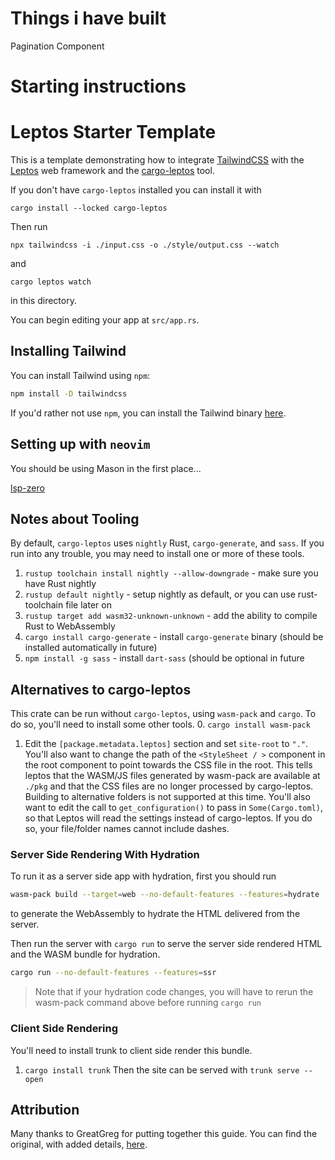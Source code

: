 # Things i have built
Pagination Component

# Starting instructions
# Leptos Starter Template

This is a template demonstrating how to integrate [TailwindCSS](https://tailwindcss.com/) with the [Leptos](https://github.com/leptos-rs/leptos) web framework and the [cargo-leptos](https://github.com/akesson/cargo-leptos) tool.

If you don't have `cargo-leptos` installed you can install it with

`cargo install --locked cargo-leptos`

Then run

`npx tailwindcss -i ./input.css -o ./style/output.css --watch`

and

`cargo leptos watch`

in this directory.

You can begin editing your app at `src/app.rs`.

## Installing Tailwind

You can install Tailwind using `npm`:

```bash
npm install -D tailwindcss
```

If you'd rather not use `npm`, you can install the Tailwind binary [here](https://github.com/tailwindlabs/tailwindcss/releases).

## Setting up with `neovim`

You should be using Mason in the first place... 

[lsp-zero](https://github.com/VonHeikemen/lsp-zero.nvim)


## Notes about Tooling

By default, `cargo-leptos` uses `nightly` Rust, `cargo-generate`, and `sass`. If you run into any trouble, you may need to install one or more of these tools.

1. `rustup toolchain install nightly --allow-downgrade` - make sure you have Rust nightly
2. `rustup default nightly` - setup nightly as default, or you can use rust-toolchain file later on
3. `rustup target add wasm32-unknown-unknown` - add the ability to compile Rust to WebAssembly
4. `cargo install cargo-generate` - install `cargo-generate` binary (should be installed automatically in future)
5. `npm install -g sass` - install `dart-sass` (should be optional in future

## Alternatives to cargo-leptos

This crate can be run without `cargo-leptos`, using `wasm-pack` and `cargo`. To do so, you'll need to install some other tools.
0. `cargo install wasm-pack`
1. Edit the `[package.metadata.leptos]` section and set `site-root` to `"."`. You'll also want to change the path of the `<StyleSheet / >` component in the root component to point towards the CSS file in the root. This tells leptos that the WASM/JS files generated by wasm-pack are available at `./pkg` and that the CSS files are no longer processed by cargo-leptos. Building to alternative folders is not supported at this time. You'll also want to edit the call to `get_configuration()` to pass in `Some(Cargo.toml)`, so that Leptos will read the settings instead of cargo-leptos. If you do so, your file/folder names cannot include dashes.

### Server Side Rendering With Hydration

To run it as a server side app with hydration, first you should run

```bash
wasm-pack build --target=web --no-default-features --features=hydrate
```

to generate the WebAssembly to hydrate the HTML delivered from the server.

Then run the server with `cargo run` to serve the server side rendered HTML and the WASM bundle for hydration.

```bash
cargo run --no-default-features --features=ssr
```

> Note that if your hydration code changes, you will have to rerun the wasm-pack command above before running
> `cargo run`

### Client Side Rendering

You'll need to install trunk to client side render this bundle.

1. `cargo install trunk`
   Then the site can be served with `trunk serve --open`

## Attribution

Many thanks to GreatGreg for putting together this guide. You can find the original, with added details, [here](https://github.com/leptos-rs/leptos/discussions/125).
